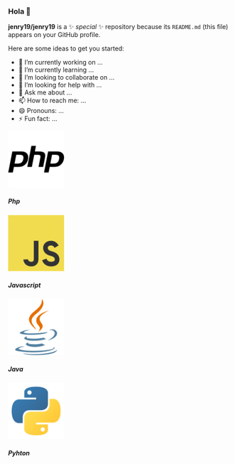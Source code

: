 ### Hola 👋
<link href="https://cdn.jsdelivr.net/npm/bootstrap@5.3.3/dist/css/bootstrap.min.css" rel="stylesheet" integrity="sha384-QWTKZyjpPEjISv5WaRU9OFeRpok6YctnYmDr5pNlyT2bRjXh0JMhjY6hW+ALEwIH" crossorigin="anonymous">





**jenry19/jenry19** is a ✨ _special_ ✨ repository because its `README.md` (this file) appears on your GitHub profile.

Here are some ideas to get you started:

- 🔭 I’m currently working on ...
- 🌱 I’m currently learning ...
- 👯 I’m looking to collaborate on ...
- 🤔 I’m looking for help with ...
- 💬 Ask me about ...
- 📫 How to reach me: ...
- 😄 Pronouns: ...
- ⚡ Fun fact: ...

<div class="container text-center">
  <div class="row align-items-center">
    <div class="col p-3">
      <!-- card -->
      <div class="card align-items-center" style="width: 13rem;">
  <img src="lang/php.svg" class="card-img-top" alt="..." style="width: 9em;">
  <div class="card-body">
    <h5 class="card-title">Php</h5>
    
  </div>
</div>
    </div>
    <div class="col p-3">
    <div class="card align-items-center" style="width: 13rem;">
  <img src="lang/javaScript.svg" class="card-img-top" alt="..." style="width: 9em;">
  <div class="card-body">
    <h5 class="card-title">Javascript</h5>
    
  </div>
</div>
    </div> 
     <div class="col p-3">
    <div class="card align-items-center" style="width: 13rem;">
  <img src="lang/java.svg" class="card-img-top" alt="..." style="width: 9em;">
  <div class="card-body">
    <h5 class="card-title">Java</h5>
    
  </div>
</div>
    </div>
    <div class="col p-3">
      <div class="card align-items-center" style="width: 13rem;">
  <img src="lang/python.svg" class="card-img-top" alt="..." style="width: 9em;">
  <div class="card-body">
    <h5 class="card-title">Pyhton</h5>
    
  </div>
</div>
    </div>
  </div>
</div>




